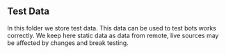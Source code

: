 ## Test Data

In this folder we store test data.
This data can be used to test bots works correctly.
We keep here static data as data from remote, live sources may be affected by changes and break testing.
